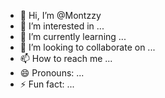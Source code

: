 - 👋 Hi, I’m @Montzzy
- 👀 I’m interested in ...
- 🌱 I’m currently learning ...
- 💞️ I’m looking to collaborate on ...
- 📫 How to reach me ...
- 😄 Pronouns: ...
- ⚡ Fun fact: ...

<!---
Montzzy/Montzzy is a ✨ special ✨ repository because its `README.md` (this file) appears on your GitHub profile.
You can click the Preview link to take a look at your changes.
--->

